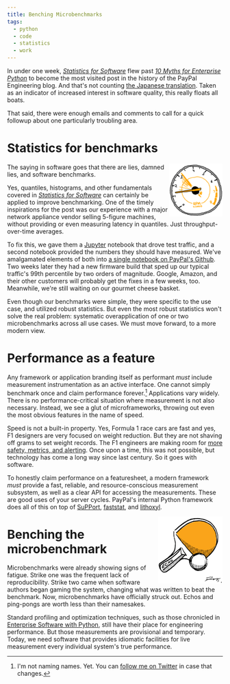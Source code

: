 ```yaml
---
title: Benching Microbenchmarks
tags:
  - python
  - code
  - statistics
  - work
---
```


In under one week, [_Statistics for Software_][s4s] flew past
[_10 Myths for Enterprise Python_][10moep] to become the most visited
post in the history of the PayPal Engineering blog. And that's not
counting [the Japanese translation][s4s_jp]. Taken as an indicator of
increased interest in software quality, this really floats all boats.

That said, there were enough emails and comments to call for a
quick followup about one particularly troubling area.

[s4s]: https://medium.com/paypal-tech/statistics-for-software-e395ca08005d
[10moep]: https://medium.com/paypal-tech/10-myths-of-enterprise-python-8302b8f21f82
[s4s_jp]: http://postd.cc/statistics-for-software/

# Statistics for benchmarks

<img width="25%" align="right" src="/uploads/illo/tachometer_med.png"
title="Too many developers are building software without these.">

The saying in software goes that there are lies, damned lies, and
software benchmarks.

Yes, quantiles, histograms, and other fundamentals covered in
[_Statistics for Software_][s4s] can certainly be applied to improve
benchmarking. One of the timely inspirations for the post was our
experience with a major network appliance vendor selling 5-figure
machines, without providing or even measuring latency in
quantiles. Just throughput-over-time averages.

To fix this, we gave them a [Jupyter][jupyter] notebook that drove
test traffic, and a second notebook provided the numbers they should
have measured. We've amalgamated elements of both into
[a single notebook on PayPal's Github][perf_nb]. Two weeks later they
had a new firmware build that sped up our typical traffic's 99th
percentile by two orders of magnitude. Google, Amazon, and their other
customers will probably get the fixes in a few weeks, too. Meanwhile,
we're still waiting on our gourmet cheese basket.

[jupyter]: http://jupyter.org/
[perf_nb]: https://github.com/paypal/support/blob/master/notebooks/benchmarking_servers_before_and_after.ipynb

Even though our benchmarks were simple, they were specific to the use
case, and utilized robust statistics. But even the most robust
statistics won't solve the real problem: systematic overapplication of
one or two microbenchmarks across all use cases. We must move forward,
to a more modern view.

# Performance as a feature

Any framework or application branding itself as performant _must_
include measurement instrumentation as an active interface. One cannot
simply benchmark once and claim performance forever.[^1] Applications
vary widely. There is no performance-critical situation where
measurement is not also necessary. Instead, we see a glut of
microframeworks, throwing out even the most obvious features in the
name of speed.

Speed is not a built-in property. Yes, Formula 1 race cars are fast
and yes, F1 designers are very focused on weight reduction. But they
are not shaving off grams to set weight records. The F1 engineers are
making room for
[more safety, metrics, and alerting][f1_telemetry]. Once upon a time,
this was not possible, but technology has come a long way since last
century. So it goes with software.

[f1_telemetry]: https://www.metasphere.co.uk/telemetry-data-journey-f1/

To honestly claim performance on a featuresheet, a modern framework
_must_ provide a fast, reliable, and resource-conscious measurement
subsystem, as well as a clear API for accessing the
measurements. These are good uses of your server cycles. PayPal's
internal Python framework does all of this on top of [SuPPort][support],
[faststat][faststat], and [lithoxyl][lithoxyl].

[support]: https://github.com/paypal/support
[faststat]: https://github.com/doublereedkurt/faststat
[lithoxyl]: https://github.com/mahmoud/lithoxyl

<img width="30%" align="right" src="/uploads/illo/ping_pong_med.png"
title="Enough with the games. They're noisy and not even that fun.">

# Benching the microbenchmark

Microbenchmarks were already showing signs of fatigue. Strike one was
the frequent lack of reproducibility. Strike two came when software
authors began gaming the system, changing what was written to beat the
benchmark. Now, microbenchmarks have officially struck out. Echos and
ping-pongs are worth less than their namesakes.

Standard profiling and optimization techniques, such as those
chronicled in [Enterprise Software with Python][esp], still have their
place for engineering performance. But those measurements are
provisional and temporary. Today, we need software that provides
idiomatic facilities for live measurement every individual system's
true performance.

[^1]:
    I'm not naming names. Yet. You can
    [follow me on Twitter][mhashemi_tw] in case that changes.

[esp]: http://shop.oreilly.com/product/0636920047346.do
[mhashemi_tw]: https://twitter.com/mhashemi

